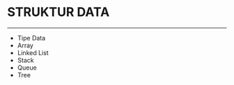 # STRUKTUR DATA
<hr>
<ul>
 <li>Tipe Data</li>
 <li>Array</li>
 <li>Linked List</li>
 <li>Stack</li>
 <li>Queue</li>
 <li>Tree</li> 
</ul>
